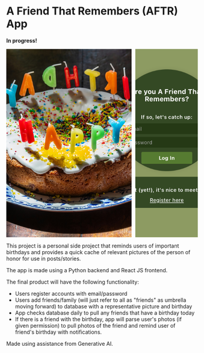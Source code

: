 # A Friend That Remembers (AFTR) App

**In progress!**

<div style="display: flex; align-items: flex-start; gap: 10px;">

  <img src="christopher-martyn-_-ZzWO4jlRE-unsplash.jpg" alt="Bday Cake Picture" style="height: 500px; width: 66%; object-fit: cover;" />

  <img src="login_page.png" alt="Current Login Page" style="height: 500px; width: 33%; object-fit: cover;" />

</div>

This project is a personal side project that reminds users of important birthdays and provides a quick cache of relevant pictures of the person of honor for use in posts/stories. 

The app is made using a Python backend and React JS frontend. </br>

The final product will have the following functionality:
- Users register accounts with email/password
- Users add friends/family (will just refer to all as "friends" as umbrella moving forward) to database with a representative picture and birthday
- App checks database daily to pull any friends that have a birthday today
- If there is a friend with the birthday, app will parse user's photos (if given permission) to pull photos of the friend and remind user of friend's birthday with notifications.


Made using assistance from Generative AI. 
